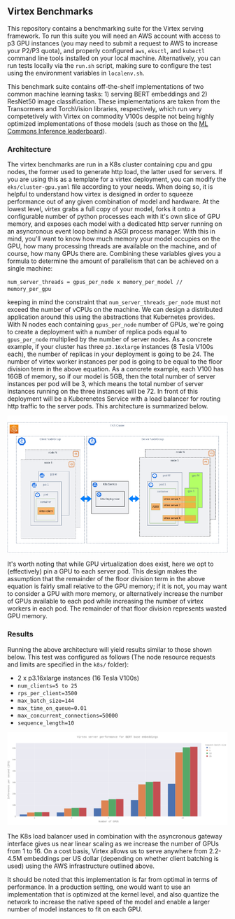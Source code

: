 ## Virtex Benchmarks
This repository contains a benchmarking suite for the Virtex serving framework. To run this suite you will need an AWS account with access to p3 GPU instances (you may need to submit a request to AWS to increase your P2/P3 quota), and properly configured `aws`, `eksctl`, and `kubectl` command line tools installed on your local machine. Alternatively, you can run tests locally via the `run.sh` script, making sure to configure the test using the environment variables in `localenv.sh`.

This benchmark suite contains off-the-shelf implementations of two common machine learning tasks: 1) serving BERT embeddings and 2) ResNet50 image classification. These implementations are taken from the Transormers and TorchVision libraries, respectively, which run very competetively with Virtex on commodity V100s despite not being highly optimized implementations of those models (such as those on the [ML Commons Inference leaderboard](https://mlcommons.org/en/inference-datacenter-07/)).

### Architecture
The virtex benchmarks are run in a K8s cluster containing cpu and gpu nodes, the former used to generate http load, the latter used for servers. If you are using this as a template for a virtex deployment, you can modify the `eks/cluster-gpu.yaml` file according to your needs. When doing so, it is helpful to understand how virtex is designed in order to squeeze performance out of any given combination of model and hardware. At the lowest level, virtex grabs a full copy of your model, forks it onto a configurable number of python processes each with it's own slice of GPU memory, and exposes each model with a dedicated http server running on an asyncronous event loop behind a ASGI process manager. With this in mind, you'll want to know how much memory your model occupies on the GPU, how many processing threads are available on the machine, and of course, how many GPUs there are. Combining these variables gives you a formula to determine the amount of parallelism that can be achieved on a single machine:

    num_server_threads = gpus_per_node x memory_per_model // memory_per_gpu

keeping in mind the constraint that `num_server_threads_per_node` must not exceed the number of vCPUs on the machine. We can design a distributed application around this using the abstractions that Kubernetes provides. With N nodes each containing `gpus_per_node` number of GPUs, we're going to create a deployment with a number of replica pods equal to `gpus_per_node` multiplied by the number of server nodes. As a concrete example, if your cluster has three `p3.16xlarge` instances (8 Tesla V100s each), the number of replicas in your deployment is going to be 24. The number of virtex worker instances per pod is going to be equal to the floor division term in the above equation. As a concrete example, each V100 has 16GB of memory, so if our model is 5GB, then the total number of server instances per pod will be 3, which means the total number of server instances running on the three instances will be 72. In front of this deployment will be a Kuberenetes Service with a load balancer for routing http traffic to the server pods. This architecture is summarized below.

![](data/virtex_benchmark_arch.png)

It's worth noting that while GPU virtualization does exist, here we opt to (effectively) pin a GPU to each server pod. This design makes the assumption that the remainder of the floor division term in the above equation is fairly small relative to the GPU memory; if it is not, you may want to consider a GPU with more memory, or alternatively increase the number of GPUs available to each pod while increasing the number of virtex workers in each pod. The remainder of that floor division represents wasted GPU memory.

### Results
Running the above architecture will yield results similar to those shown below. This test was configured as follows (The node resource requests and limits are specified in the `k8s/` folder):

- 2 x p3.16xlarge instances (16 Tesla V100s)
- `num_clients=5 to 25`
- `rps_per_client=3500`
- `max_batch_size=144`
- `max_time_on_queue=0.01`
- `max_concurrent_connections=50000`
- `sequence_length=10`

![BERT performance](data/bert_perf.png)

The K8s load balancer used in combination with the asyncronous gateway interface gives us near linear scaling as we increase the number of GPUs from 1 to 16. On a cost basis, Virtex allows us to serve anywhere from 2.2-4.5M embeddings per US dollar (depending on whether client batching is used) using the AWS infrastructure outlined above. 

It should be noted that this implementation is far from optimal in terms of performance. In a production setting, one would want to use an implementation that is optimized at the kernel level, and also quantize the network to increase the native speed of the model and enable a larger number of model instances to fit on each GPU.